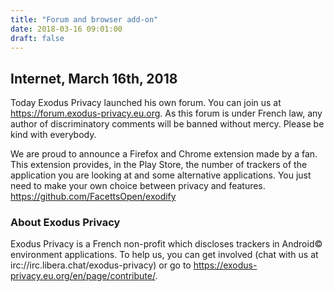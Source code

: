 ```yaml
---
title: "Forum and browser add-on"
date: 2018-03-16 09:01:00
draft: false
---
```


## Internet, March 16th, 2018
Today Exodus Privacy launched his own forum. You can join us at https://forum.exodus-privacy.eu.org. As this forum is under French law, any author of discriminatory comments will be banned without mercy. Please be kind with everybody.

We are proud to announce a Firefox and Chrome extension made by a fan. This extension provides, in the Play Store, the number of trackers of the application you are looking at and some alternative applications. You just need to make your own choice between privacy and features. https://github.com/FacettsOpen/exodify

### About Exodus Privacy
Exodus Privacy is a French non-profit which discloses trackers in Android© environment applications. To help us, you can get involved (chat with us at irc://irc.libera.chat/exodus-privacy) or go to https://exodus-privacy.eu.org/en/page/contribute/.
